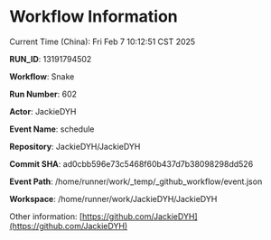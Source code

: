 # Workflow Information

Current Time (China): Fri Feb  7 10:12:51 CST 2025  

**RUN_ID**: 13191794502  

**Workflow**: Snake  

**Run Number**: 602  

**Actor**: JackieDYH  

**Event Name**: schedule  

**Repository**: JackieDYH/JackieDYH  

**Commit SHA**: ad0cbb596e73c5468f60b437d7b38098298dd526  

**Event Path**: /home/runner/work/_temp/_github_workflow/event.json  

**Workspace**: /home/runner/work/JackieDYH/JackieDYH  

Other information: [https://github.com/JackieDYH](https://github.com/JackieDYH)
